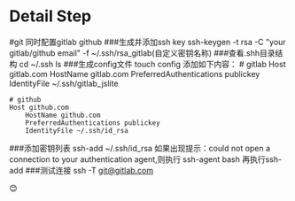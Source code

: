 # Detail Step


#git 同时配置gitlab github
###生成并添加ssh key
ssh-keygen -t rsa -C "your gitlab/github email" -f ~/.ssh/rsa_gitlab(自定义密钥名称)
###查看.shh目录结构
cd ~/.ssh 
ls
###生成config文件
touch config
添加如下内容：
    # gitlab
    Host gitlab.com
        HostName gitlab.com
        PreferredAuthentications publickey
        IdentityFile ~/.ssh/gitlab_jslite

    # github
    Host github.com
        HostName github.com
        PreferredAuthentications publickey
        IdentityFile ~/.ssh/id_rsa
###添加密钥列表
ssh-add ~/.ssh/id_rsa
如果出现提示：could not open a connection  to your authentication agent,则执行
ssh-agent bash
再执行ssh-add 
###测试连接
ssh -T git@gitlab.com

:blush:
